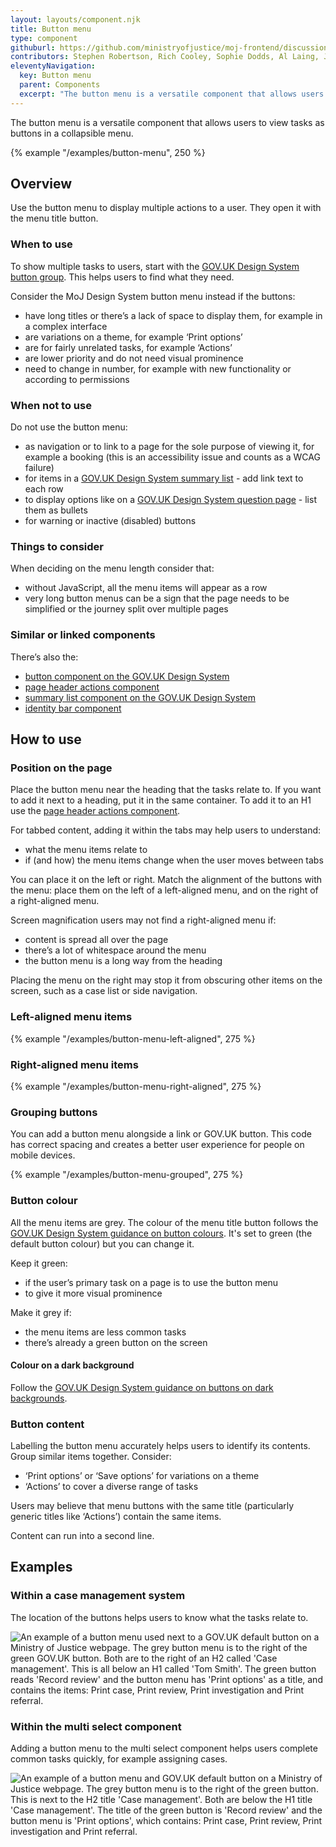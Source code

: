 ```yaml
---
layout: layouts/component.njk
title: Button menu
type: component
githuburl: https://github.com/ministryofjustice/moj-frontend/discussions/685
contributors: Stephen Robertson, Rich Cooley, Sophie Dodds, Al Laing, Jo Dimbleby, Dave Evans, Jim Bailey, Thomas Geraghty and Andy Keen
eleventyNavigation:
  key: Button menu
  parent: Components
  excerpt: "The button menu is a versatile component that allows users to view tasks as buttons in a collapsible menu."
---
```


<span class="govuk-caption-xl">The button menu is a versatile component that allows users to view tasks as buttons in a collapsible menu.</span>

{% example "/examples/button-menu", 250 %}


## Overview

Use the button menu to display multiple actions to a user. They open it with the menu title button.

### When to use

To show multiple tasks to users, start with the [GOV.UK Design System button group](https://design-system.service.gov.uk/components/button/#grouping-buttons). This helps users to find what they need.

Consider the MoJ Design System button menu instead if the buttons:

- have long titles or there’s a lack of space to display them, for example in a complex interface
- are variations on a theme, for example ‘Print options’
- are for fairly unrelated tasks, for example ‘Actions’
- are lower priority and do not need visual prominence
- need to change in number, for example with new functionality or according to permissions 

### When not to use

Do not use the button menu:

- as navigation or to link to a page for the sole purpose of viewing it, for example a booking (this is an accessibility issue and counts as a WCAG failure)
- for items in a [GOV.UK Design System summary list](https://design-system.service.gov.uk/components/summary-list/) - add link text to each row
- to display options like on a [GOV.UK Design System question page](https://design-system.service.gov.uk/patterns/question-pages/)  - list them as bullets
- for warning or inactive (disabled) buttons

### Things to consider

When deciding on the menu length consider that:

- without JavaScript, all the menu items will appear as a row
- very long button menus can be a sign that the page needs to be simplified or the journey split over multiple pages

### Similar or linked components

There’s also the:

- [button component on the GOV.UK Design System](https://design-system.service.gov.uk/components/button/)
- [page header actions component](/components/page-header-actions/)
- [summary list component on the GOV.UK Design System](https://design-system.service.gov.uk/components/summary-list/)
- [identity bar component](/components/identity-bar/)

## How to use

### Position on the page

Place the button menu near the heading that the tasks relate to. If you want to add it next to a heading, put it in the same container. To add it to an H1 use the [page header actions component](/components/page-header-actions/).

For tabbed content, adding it within the tabs may help users to understand:

- what the menu items relate to
- if (and how) the menu items change when the user moves between tabs

You can place it on the left or right. Match the alignment of the buttons with the menu: place them on the left of a left-aligned menu, and on the right of a right-aligned menu.

Screen magnification users may not find a right-aligned menu if:

- content is spread all over the page
- there’s a lot of whitespace around the menu
- the button menu is a long way from the heading

Placing the menu on the right may stop it from obscuring other items on the screen, such as a case list or side navigation.

### Left-aligned menu items

{% example "/examples/button-menu-left-aligned", 275 %}

### Right-aligned menu items

{% example "/examples/button-menu-right-aligned", 275 %}

### Grouping buttons

You can add a button menu alongside a link or GOV.UK button. This code has correct spacing and creates a better user experience for people on mobile devices.

{% example "/examples/button-menu-grouped", 275 %}

### Button colour

All the menu items are grey. The colour of the menu title button follows the [GOV.UK Design System guidance on button colours](https://design-system.service.gov.uk/components/button/#default-buttons). It's set to green (the default button colour) but you can change it.

Keep it green:

- if the user’s primary task on a page is to use the button menu
- to give it more visual prominence

Make it grey if:

- the menu items are less common tasks
- there’s already a green button on the screen

#### Colour on a dark background

Follow the [GOV.UK Design System guidance on buttons on dark backgrounds](https://design-system.service.gov.uk/components/button/#buttons-on-dark-backgrounds).

### Button content

Labelling the button menu accurately helps users to identify its contents. Group similar items together. Consider:

- ‘Print options’ or ‘Save options’ for variations on a theme  
- ‘Actions’ to cover a diverse range of tasks

Users may believe that menu buttons with the same title (particularly generic titles like ‘Actions’) contain the same items.  

Content can run into a second line.

## Examples

### Within a case management system

The location of the buttons helps users to know what the tasks relate to.

<p><img src="{{ 'assets/images/button-menu-case-management-example-2024.png' | rev | url }}" alt="An example of a button menu used next to a GOV.UK default button on a Ministry of Justice webpage. The grey button menu is to the right of the green GOV.UK button. Both are to the right of an H2 called 'Case management'. This is all below an H1 called 'Tom Smith'. The green button reads 'Record review' and the button menu has 'Print options' as a title, and contains the items: Print case, Print review, Print investigation and Print referral."></p>

### Within the multi select component

Adding a button menu to the multi select component helps users complete common tasks quickly, for example assigning cases.

<p><img src="{{ 'assets/images/button-menu-multi-select-example-2024.png' | rev | url }}" alt="An example of a button menu and GOV.UK default button on a Ministry of Justice webpage. The grey button menu is to the right of the green button. This is next to the H2 title 'Case management'. Both are below the H1 title 'Case management'. The title of the green button is 'Record review' and the button menu is 'Print options', which contains: Print case, Print review, Print investigation and Print referral."></p>
